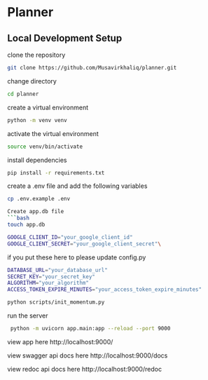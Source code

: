 # Planner


## Local Development Setup
clone the repository
```bash
git clone https://github.com/Musavirkhaliq/planner.git
```
change directory
```bash
cd planner
```

create a virtual environment
```bash
python -m venv venv
```

activate the virtual environment
```bash
source venv/bin/activate
```

install dependencies
```bash
pip install -r requirements.txt
```

create a .env file and add the following variables
```bash
cp .env.example .env

Create app.db file
```bash
touch app.db
```


```bash
GOOGLE_CLIENT_ID="your_google_client_id"
GOOGLE_CLIENT_SECRET="your_google_client_secret"\
```

if you put these here to please update config.py
```bash
DATABASE_URL="your_database_url"
SECRET_KEY="your_secret_key"
ALGORITHM="your_algorithm"
ACCESS_TOKEN_EXPIRE_MINUTES="your_access_token_expire_minutes"
```

```bash
python scripts/init_momentum.py
```

run the server
```bash
 python -m uvicorn app.main:app --reload --port 9000
```

view app here
http://localhost:9000/

view swagger api docs here
http://localhost:9000/docs

view redoc api docs here
http://localhost:9000/redoc
